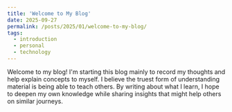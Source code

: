 ```yaml
---
title: 'Welcome to My Blog'
date: 2025-09-27
permalink: /posts/2025/01/welcome-to-my-blog/
tags:
  - introduction
  - personal
  - technology
---
```


Welcome to my blog! I'm starting this blog mainly to record my
  thoughts and help explain concepts to myself. I believe the truest
  form of understanding material is being able to teach others. By
  writing about what I learn, I hope to deepen my own knowledge while
  sharing insights that might help others on similar journeys.